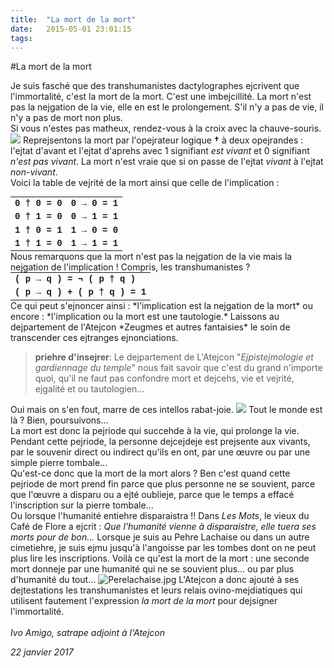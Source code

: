 ```yaml
---
title:  "La mort de la mort"
date:   2015-05-01 23:01:15
tags:   
---
```

#La mort de la mort

Je suis fasché que des transhumanistes dactylographes ejcrivent que l'immortalité, c'est la mort de la mort. C'est une imbejcillité. La mort n'est pas la nejgation de la vie, elle en est le prolongement. S'il n'y a pas de vie, il n'y a pas de mort non plus. <br/>
Si vous n'estes pas matheux, rendez-vous à la croix avec la chauve-souris.
![](/collateral/images/2017-01-tombe-sans-chauve-souris-150.jpg)
Reprejsentons la mort par l'opejrateur logique **†** à deux opejrandes : l'ejtat d'avant et l'ejtat d'aprehs avec 1 signifiant *est vivant* et 0 signifiant *n'est pas vivant*. La mort n'est vraie que si on passe de l'ejtat *vivant* à l'ejtat *non-vivant*.  
Voici la table de vejrité de la mort ainsi que celle de l'implication :
<table style="font-family: courier;font-size: 100%; font-weight:bold; border-collapse: collapse; border:0; margin:0; padding:0; border-collapse:collapse;">
<tr><td>0 † 0 = 0</td><td>0 → 0 = 1</td></tr>
<tr><td>0 † 1 = 0</td><td>0 → 1 = 1</td></tr>
<tr><td>1 † 0 = 1</td><td>1 → 0 = 0</td></tr>
<tr><td>1 † 1 = 0</td><td>1 → 1 = 1</td></tr></table>
Nous remarquons que la mort n'est pas la nejgation de la vie mais la nejgation de l'implication ! Compris, les transhumanistes ?
<table style="font-family: courier;font-size: 100%; font-weight:bold; border-collapse: collapse; padding:0px; margin:0px;">
<tr><td>( p → q ) = ¬ ( p † q )</td></tr>
<tr><td>( p → q ) + ( p † q ) = 1</td></tr></table>
Ce qui peut s'ejnoncer ainsi : *l'implication est la nejgation de la mort*  
ou encore : *l'implication ou la mort est une tautologie.*
Laissons au dejpartement de l'Atejcon *Zeugmes et autres fantaisies* le soin de transcender ces ejtranges ejnonciations.

> **priehre d'insejrer**: Le dejpartement de L'Atejcon "*Ejpistejmologie et gardiennage du temple*" nous fait savoir que c'est du grand n'importe quoi, qu'il ne faut pas confondre mort et dejcehs, vie et vejrité, ejgalité et ou tautologien...  

Oui mais on s'en fout, marre de ces intellos rabat-joie.
![](/collateral/images/2017-01-tombe-avec-chauve-souris-150.jpg)
Tout le monde est là ? Bien, poursuivons...  
La mort est donc la pejriode qui succehde à la vie, qui prolonge la vie. Pendant cette pejriode, la personne dejcejdeje est prejsente aux vivants, par le souvenir direct ou indirect qu'ils en ont, par une œuvre ou par une simple pierre tombale...  
Qu'est-ce donc que la mort de la mort alors ? Ben c'est quand cette pejriode de mort prend fin parce que plus personne ne se souvient, parce que l'œuvre a disparu ou a ejté oublieje, parce que le temps a effacé l'inscription sur la pierre tombale...  
Ou lorsque l'humanité entiehre disparaistra !! Dans *Les Mots*, le vieux du Café de Flore a ejcrit : *Que l'humanité vienne à disparaistre, elle tuera ses morts pour de bon...*
Lorsque je suis au Pehre Lachaise ou dans un autre cimetiehre, je suis ejmu jusqu'à l'angoisse par les tombes dont on ne peut plus lire les inscriptions. Voilà ce qu'est la mort de la mort : une seconde mort donneje par une humanité qui ne se souvient plus... ou par plus d'humanité du tout... 
![Perelachaise.jpg](/collateral/images/2017-01-PerelachaiseC.jpeg)
L'Atejcon a donc ajouté à ses dejtestations les transhumanistes et leurs relais ovino-mejdiatiques qui utilisent fautement l'expression *la mort de la mort* pour dejsigner l'immortalité.    
<br/>
*Ivo Amigo, satrape adjoint à l'Atejcon*

*22 janvier 2017*